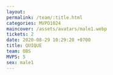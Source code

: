```yaml
---
layout: 
permalink: /team/:title.html
categories: MVPO1024
maincover: /assets/avatars/male1.webp
tickets: 2
date: 2020-08-29 10:29:20 +0700
title: QUIQUE
team: OBS
MVPS: 5
sex: male1
---
```

